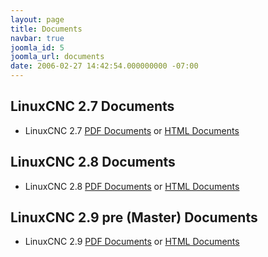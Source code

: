 ```yaml
---
layout: page
title: Documents
navbar: true
joomla_id: 5
joomla_url: documents
date: 2006-02-27 14:42:54.000000000 -07:00
---
```


## LinuxCNC 2.7 Documents

* LinuxCNC 2.7 [PDF Documents](http://linuxcnc.org/docs/2.7/pdf) or
  [HTML Documents](http://linuxcnc.org/docs/2.7/html/)

## LinuxCNC 2.8 Documents

* LinuxCNC 2.8 [PDF Documents](http://linuxcnc.org/docs/2.8/pdf) or
  [HTML Documents](http://linuxcnc.org/docs/2.8/html/)


## LinuxCNC 2.9 pre (Master) Documents

* LinuxCNC 2.9 [PDF Documents](http://linuxcnc.org/docs/devel/pdf) or
  [HTML Documents](http://linuxcnc.org/docs/devel/html/)

